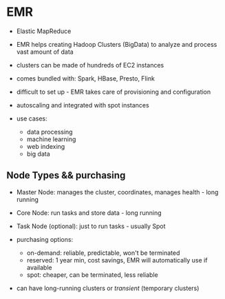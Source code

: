 # EMR

* Elastic MapReduce
* EMR helps creating Hadoop Clusters (BigData) to analyze and process vast amount of data
* clusters can be made of hundreds of EC2 instances
* comes bundled with: Spark, HBase, Presto, Flink
* difficult to set up - EMR takes care of provisioning and configuration
* autoscaling and integrated with spot instances

* use cases:
  * data processing
  * machine learning
  * web indexing
  * big data

## Node Types && purchasing

* Master Node: manages the cluster, coordinates, manages health - long running
* Core Node: run tasks and store data - long running
* Task Node (optional): just to run tasks - usually Spot

* purchasing options:
  * on-demand: reliable, predictable, won't be terminated
  * reserved: 1 year min, cost savings, EMR will automatically use if available
  * spot: cheaper, can be terminated, less reliable

* can have long-running clusters or *transient* (temporary clusters)
